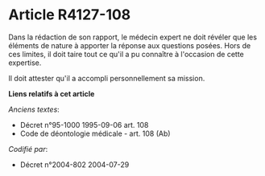 # Article R4127-108

Dans la rédaction de son rapport, le médecin expert ne doit révéler que les éléments de nature à apporter la réponse aux
questions posées. Hors de ces limites, il doit taire tout ce qu'il a pu connaître à l'occasion de cette expertise.

Il doit attester qu'il a accompli personnellement sa mission.

**Liens relatifs à cet article**

_Anciens textes_:

  - Décret n°95-1000 1995-09-06 art. 108
  - Code de déontologie médicale - art. 108 (Ab)

_Codifié par_:

  - Décret n°2004-802 2004-07-29
